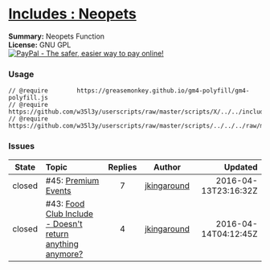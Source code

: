 
# [Includes : Neopets](.)

**Summary:** Neopets Function<br />
**License:** GNU GPL<br />
[![PayPal - The safer, easier way to pay online!](https://www.paypalobjects.com/en_US/i/btn/btn_donate_SM.gif "PayPal - The safer, easier way to pay online!")](https://goo.gl/DNfg2w)
### Usage
```
// @require        https://greasemonkey.github.io/gm4-polyfill/gm4-polyfill.js
// @require        https://github.com/w35l3y/userscripts/raw/master/scripts/X/../../includes/Includes_XPath/63808.user.js
// @require        https://github.com/w35l3y/userscripts/raw/master/scripts/../../../raw/master/includes/Includes_Neopets/63810.user.js
```

### Issues
State|Topic|Replies|Author|Updated
:---:|:---|:---:|:---:|---:
closed|#45: [Premium Events](https://github.com/w35l3y/userscripts/issues/45)|7|[jkingaround](https://github.com/jkingaround)|2016-04-13T23:16:32Z
closed|#43: [Food Club Include - Doesn't return anything anymore?](https://github.com/w35l3y/userscripts/issues/43)|4|[jkingaround](https://github.com/jkingaround)|2016-04-14T04:12:45Z

